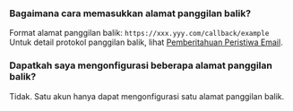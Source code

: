 ### Bagaimana cara memasukkan alamat panggilan balik?
Format alamat panggilan balik: `https://xxx.yyy.com/callback/example`
Untuk detail protokol panggilan balik, lihat [Pemberitahuan Peristiwa Email](https://intl.cloud.tencent.com/document/product/1084/39492).

### Dapatkah saya mengonfigurasi beberapa alamat panggilan balik?
Tidak. Satu akun hanya dapat mengonfigurasi satu alamat panggilan balik.
